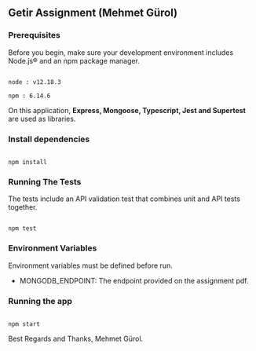 
## Getir Assignment (Mehmet Gürol)

### Prerequisites

Before you begin, make sure your development environment includes Node.js® and an npm package manager.

```

node : v12.18.3

npm : 6.14.6

```

 On this application, <b>Express, Mongoose, Typescript, Jest and Supertest</b> are used as libraries.

### Install dependencies

```

npm install

```

### Running The Tests

  The tests include an API validation test that combines unit and API tests together.

```

npm test

```



### Environment Variables

Environment variables must be defined before run.

- MONGODB_ENDPOINT: The endpoint provided on the assignment pdf.

### Running the app

```

npm start

```

Best Regards and Thanks,
Mehmet Gürol.